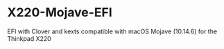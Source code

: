 # X220-Mojave-EFI
EFI with Clover and kexts compatible with macOS Mojave (10.14.6) for the Thinkpad X220
